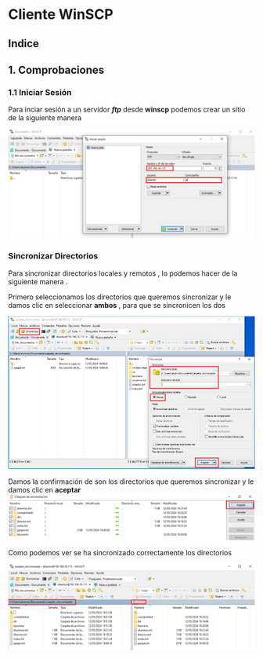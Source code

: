 # Cliente WinSCP

## Indice 


## 1. Comprobaciones

### 1.1 Iniciar Sesión 

Para inciar sesión a un servidor ***ftp*** desde **winscp** podemos crear un sitio de la siguiente manera 

![Iniciar Seseión con Usuarios](./img/winscp/1_inciar_sesion.png)

### Sincronizar Directorios 

Para sincronizar directorios locales y remotos , lo podemos hacer de la siguiente manera .

Primero seleccionamos los directorios que queremos sincronizar y le damos clic en seleccionar **ambos** , para que se sincronicen los dos 

![Sincronizar Directorios 1](./img/winscp/2_sincronizar_directorios_1.png)

Damos la confirmación de son los directorios que queremos sincronizar y le damos clic en **aceptar**
![Sincronizar Directorios 2](./img/winscp/3_sincronizar_directorios_2.png)

Como podemos ver se ha sincronizado correctamente los directorios

![Sincronizar Directorios 3](./img/winscp/4_sincronizar_directorios_3.png)